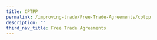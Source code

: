 ```yaml
---
title: CPTPP
permalink: /improving-trade/Free-Trade-Agreements/cptpp
description: ""
third_nav_title: Free Trade Agreements
---
```

